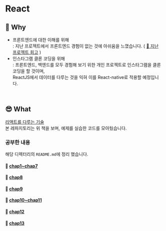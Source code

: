 # React

## 🤔 Why

- 프론트엔드에 대한 이해를 위해<br>
  : 지난 프로젝트에서 프론트엔드 경험이 없는 것에 아쉬움을 느꼈습니다. ( [📎 지난 프로젝트 회고](https://joie-kim.github.io/Review-Team-Project/) )
- 인스타그램 클론 코딩을 위해<br>
  : 프론트엔드, 백엔드를 모두 경험해 보기 위한 개인 프로젝트로 인스타그램을 클론 코딩을 할 것이며,<br>
    ReactJS에서 데이터를 다루는 것을 익혀 이를 React-native로 적용할 예정입니다.

<br>

## 😎 What

[리액트를 다루는 기술](http://www.kyobobook.co.kr/product/detailViewKor.laf?ejkGb=KOR&mallGb=KOR&barcode=9791160508796&orderClick=LAG&Kc=)<br>
본 레파지토리는 위 책을 보며, 예제를 실습한 코드를 모아뒀습니다.

### 공부한 내용
해당 디렉터리의 `README.md`에 정리 했습니다.
#### 📎 [chap1~chap7](https://github.com/Joie-Kim/ReactJS/tree/master/hello-react)
#### 📎 [chap8](https://github.com/Joie-Kim/ReactJS/tree/master/hooks-tutorial)
#### 📎 [chap9](https://github.com/Joie-Kim/ReactJS/tree/master/styling-react)
#### 📎 [chap10~chap11](https://github.com/Joie-Kim/ReactJS/tree/master/todo-app)
#### 📎 [chap12](https://github.com/Joie-Kim/ReactJS/tree/master/immer-tutorial)
#### 📎 [chap13](https://github.com/Joie-Kim/ReactJS/tree/master/router-tutorial)